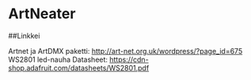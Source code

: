 # ArtNeater

##Linkkei

Artnet ja ArtDMX paketti: http://art-net.org.uk/wordpress/?page_id=675
WS2801 led-nauha Datasheet: https://cdn-shop.adafruit.com/datasheets/WS2801.pdf
